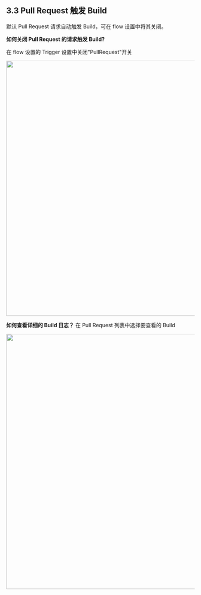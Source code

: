 ## 3.3 Pull Request 触发 Build

默认 Pull Request 请求自动触发 Build，可在 flow 设置中将其关闭。

<b>如何关闭 Pull Request 的请求触发 Build?</b>

在 flow 设置的 Trigger 设置中关闭"PullRequest"开关

<img src="https://dn-shimo-image.qbox.me/WeiQ9YM0TG0sJviU.png!thumbnail" width=680>

<b>如何查看详细的 Build 日志？</b>
在 Pull Request 列表中选择要查看的 Build

<img src="https://dn-shimo-image.qbox.me/KHPRo30LAzomh7Ym.png!thumbnail" width=680>

